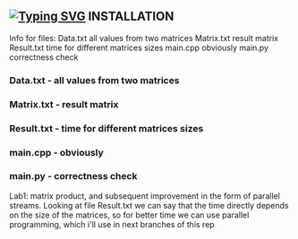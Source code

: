 [![Typing SVG](https://readme-typing-svg.herokuapp.com?color=%2336BCF7&lines=Lab+1)](https://git.io/typing-svg)
INSTALLATION
------------
Info for files:
      Data.txt              all values from two matrices
      Matrix.txt           result matrix
      Result.txt           time for different matrices sizes
      main.cpp             obviously
      main.py              correctness check

<h3 align="left">Data.txt - all values from two matrices</h3>
<h3 aligh="left">Matrix.txt - result matrix </h3>
<h3 align="left"> Result.txt - time for different matrices sizes </h3>
<h3 align="left"> main.cpp - obviously </h3>
<h3 align="left"> main.py - correctness check </h3>
Lab1: matrix product, and subsequent improvement in the form of parallel streams. Looking at file Result.txt we can say that the time directly depends on the size of the matrices, so for better time we can use parallel programming, which i'll use in next branches of this rep
